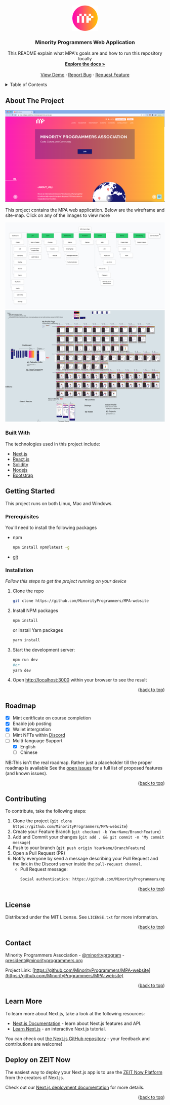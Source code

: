 <div id="top"></div>

<br />
<div align="center">
  <a href="https://github.com/MinorityProgrammers/MPA-website">
    <img src="public/assets/images/mpcircle.svg" alt="Logo" width="80" height="80">
  </a>

  <h3 align="center">Minority Programmers Web Application</h3>

  <p align="center">
    This README explain what MPA's goals are and how to run this repository locally
    <br />
    <a href="https://github.com/MinorityProgrammers/MPA-website"><strong>Explore the docs »</strong></a>
    <br />
    <br />
    <a href="https://github.com/MinorityProgrammers/MPA-website">View Demo</a>
    ·
    <a href="https://github.com/MinorityProgrammers/MPA-website/issues">Report Bug</a>
    ·
    <a href="https://github.com/MinorityProgrammers/MPA-website/issues">Request Feature</a>
  </p>
</div>



<!-- TABLE OF CONTENTS -->
<details>
  <summary>Table of Contents</summary>
  <ol>
    <li>
      <a href="#about-the-project">About The Project</a>
      <ul>
        <li><a href="#built-with">Built With</a></li>
      </ul>
    </li>
    <li>
      <a href="#getting-started">Getting Started</a>
      <ul>
        <li><a href="#prerequisites">Prerequisites</a></li>
        <li><a href="#installation">Installation</a></li>
      </ul>
    </li>
    <li><a href="#roadmap">Roadmap</a></li>
    <li><a href="#contributing">Contributing</a></li>
    <li><a href="#license">License</a></li>
    <li><a href="#contact">Contact</a></li>
    <li><a href="#acknowledgments">Acknowledgments</a></li>
  </ol>
</details>



<!-- ABOUT THE PROJECT -->
## About The Project

[![Product Name Screen Shot][product-screenshot]](https://minorityprogrammers.com/)

<p>
This project contains the MPA web application. Below are the wireframe and site-map. Click on any of the images to view more </p>

[![Site-map][site-map]](https://www.figma.com/file/a47vM8yGurIjdPNMGK68Fc/MPA-Website?node-id=0%3A1)
[![Wireframe][wireframe]](https://www.gloomaps.com/QhqVqahMN9)


### Built With

The technologies used in this project include:

* [Next.js](https://nextjs.org/)
* [React.js](https://reactjs.org/)
* [Solidity](https://docs.soliditylang.org/en/v0.8.10/)
* [Nodejs](https://nodejs.org/)
* [Bootstrap](https://getbootstrap.com)


<!-- GETTING STARTED -->
## Getting Started

This project runs on both Linux, Mac and Windows.

### Prerequisites

You'll need to install the following packages

* npm
  ```sh
  npm install npm@latest -g
  ```
* [git](https://git-scm.com/downloads)
  

### Installation

_Follow this steps to get the project running on your device_

1. Clone the repo
   ```sh
   git clone https://github.com/MinorityProgrammers/MPA-website
   ```
2. Install NPM packages
   ```sh
   npm install
   ```
   or
   Install Yarn packages
   ```sh
   yarn install
   ```
3. Start the development server:
   ```sh
   npm run dev
   #or
   yarn dev
   ```
4. Open [http://localhost:3000](http://localhost:3000) within your browser to see the result
<p align="right">(<a href="#top">back to top</a>)</p>



<!-- ROADMAP -->
## Roadmap
    
- [x] Mint ceritficate on course completion
- [x] Enable job posting
- [x] Wallet intergration
- [ ] Mint NFTs within [Discord](https://discord.gg/un4REEm4)
- [ ] Multi-language Support
    - [x] English
    - [ ] Chinese

NB:This isn't the real roadmap. Rather just a placeholder till the proper roadmap is available
See the [open issues](https://github.com/othneildrew/Best-README-Template/issues) for a full list of proposed features (and known issues).

<p align="right">(<a href="#top">back to top</a>)</p>



<!-- CONTRIBUTING -->
## Contributing

To contribute, take the following steps:
1. Clone the project (`git clone https://github.com/MinorityProgrammers/MPA-website`)
2. Create your Feature Branch (`git checkout -b YourName/BranchFeature`)
3. Add and Commit your changes (`git add . && git commit -m 'My commit message`)
4. Push to your branch (`git push origin YourName/BranchFeature`)
5. Open a Pull Request (PR)
6. Notify everyone by send a message describing your Pull Request and the link in the 
   Discord server inside the `pull-request channel`.
    * Pull Request message:
        ```sh
        Social authentication: https://github.com/MinorityProgrammers/mpa-web/pull/123

<p align="right">(<a href="#top">back to top</a>)</p>



<!-- LICENSE -->
## License

Distributed under the MIT License. See `LICENSE.txt` for more information.

<p align="right">(<a href="#top">back to top</a>)</p>



<!-- CONTACT -->
## Contact

Minority Programmers Association - [@minorityprogram](https://twitter.com/minorityprogram) - president@minorityprogrammers.org

Project Link: [https://github.com/MinorityProgrammers/MPA-website](https://github.com/MinorityProgrammers/MPA-website)

<p align="right">(<a href="#top">back to top</a>)</p>



## Learn More

To learn more about Next.js, take a look at the following resources:

- [Next.js Documentation](https://nextjs.org/docs) - learn about Next.js features and API.
- [Learn Next.js](https://nextjs.org/learn) - an interactive Next.js tutorial.

You can check out [the Next.js GitHub repository](https://github.com/zeit/next.js/) - your feedback and contributions are welcome!

## Deploy on ZEIT Now

The easiest way to deploy your Next.js app is to use the [ZEIT Now Platform](https://zeit.co/import?utm_medium=default-template&filter=next.js&utm_source=create-next-app&utm_campaign=create-next-app-readme) from the creators of Next.js.

Check out our [Next.js deployment documentation](https://nextjs.org/docs/deployment) for more details.

<p align="right">(<a href="#top">back to top</a>)</p>



<!-- MARKDOWN LINKS & IMAGES -->
[product-screenshot]: public/assets/images/MPA_landing_page.png
[site-map]: public/assets/images/site-map.png
[wireframe]: public/assets/images/Wireframe.png
